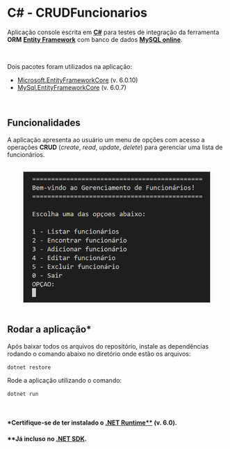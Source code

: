# C# - CRUDFuncionarios

Aplicação console escrita em [**C#**](https://en.wikipedia.org/wiki/C_Sharp_(programming_language)) para testes de integração da ferramenta **ORM** [**Entity Framework**](https://www.entityframeworktutorial.net/what-is-entityframework.aspx) com banco de dados [**MySQL online**](https://www.freesqldatabase.com/).

<br>

Dois pacotes foram utilizados na aplicação:
- [Microsoft.EntityFrameworkCore](https://www.nuget.org/packages/Microsoft.EntityFrameworkCore) (v. 6.0.10)
- [MySql.EntityFrameworkCore](https://www.nuget.org/packages/MySql.EntityFrameworkCore/7.0.0-preview5) (v. 6.0.7)

<br>

## Funcionalidades

A aplicação apresenta ao usuário um menu de opções com acesso a operações **CRUD** (_create_, _read_, _update_, _delete_) para gerenciar uma lista de funcionários.

<br>

<div align='center'>
<img src='./images/App screenshot.png' height=300px>
</div>

<br>

## Rodar a aplicação*

Após baixar todos os arquivos do repositório, instale as dependências rodando o comando abaixo no diretório onde estão os arquivos:

```
dotnet restore
```

Rode a aplicação utilizando o comando:

```
dotnet run
```

<br>

#### *Certifique-se de ter instalado o [.NET Runtime**](https://download.visualstudio.microsoft.com/download/pr/8cf88855-ed09-4002-95db-8bb0f0eff051/f9006645511830bd3b840be132423768/dotnet-runtime-6.0.11-win-x64.exe) (v. 6.0).



#### **Já incluso no [.NET SDK](https://dotnet.microsoft.com/en-us/download).